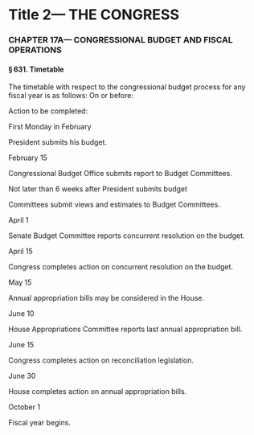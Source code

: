 
# Title 2— THE CONGRESS
### CHAPTER 17A— CONGRESSIONAL BUDGET AND FISCAL OPERATIONS
#### § 631. Timetable

The timetable with respect to the congressional budget process for any fiscal year is as follows: On or before:

Action to be completed:

First Monday in February

President submits his budget.

February 15

Congressional Budget Office submits report to Budget Committees.

Not later than 6 weeks after President submits budget

Committees submit views and estimates to Budget Committees.

April 1

Senate Budget Committee reports concurrent resolution on the budget.

April 15

Congress completes action on concurrent resolution on the budget.

May 15

Annual appropriation bills may be considered in the House.

June 10

House Appropriations Committee reports last annual appropriation bill.

June 15

Congress completes action on reconciliation legislation.

June 30

House completes action on annual appropriation bills.

October 1

Fiscal year begins.
